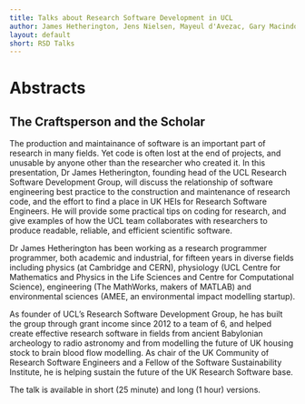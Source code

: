 ```yaml
---
title: Talks about Research Software Development in UCL 
author: James Hetherington, Jens Nielsen, Mayeul d'Avezac, Gary Macindoe, Raquel Alegre, and Sinan Shi
layout: default
short: RSD Talks
---
```


Abstracts
=========

The Craftsperson and the Scholar
--------------------------------

The production and maintainance of software is an important part of
research in many fields. Yet code is often lost at the end of projects,
and unusable by anyone other than the researcher who created it.
In this presentation, Dr James Hetherington, founding head of the
UCL Research Software Development Group, will discuss the relationship
of software engineering best practice to the construction and
maintenance of research code, and the effort to find a place in UK HEIs
for Research Software Engineers. He will provide some practical tips on
coding for research, and give
examples of how the UCL team collaborates with researchers to produce
readable, reliable, and efficient scientific software.

Dr James Hetherington has been working as a research programmer
programmer, both academic and industrial, for fifteen years
in diverse fields including physics (at Cambridge and CERN),
physiology (UCL Centre for Mathematics and Physics in the Life Sciences and 
Centre for Computational Science), engineering 
(The MathWorks, makers of MATLAB) and environmental sciences 
(AMEE, an environmental impact modelling startup). 

As founder of UCL’s Research Software Development Group,
he has built the group through grant income since 2012 
to a team of 6, and helped create effective research software in fields from ancient
Babylonian archeology to radio astronomy and from modelling the future
of UK housing stock to brain blood flow modelling. As chair of the UK
Community of Research Software Engineers and a Fellow of the
Software Sustainability Institute, he is helping sustain the future of
the UK Research Software base.

The talk is available in short (25 minute) and long (1 hour) versions.
